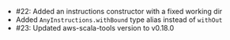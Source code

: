 * #22: Added an instructions constructor with a fixed working dir
* Added `AnyInstructions.withBound` type alias instead of `withOut`
* #23: Updated aws-scala-tools version to v0.18.0
